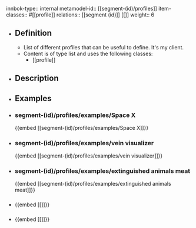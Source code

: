 innbok-type:: internal
metamodel-id:: [[segment-(id)/profiles]]
item-classes:: #[[profile]]
relations:: [[segment (id)]] [[]]
weight:: 6

- ## Definition
  - List of different profiles that can be useful to define. It's my client.
  - Content is of type list and uses the following classes:
    - [[profile]]
- ## Description
- ## Examples
- ### segment-(id)/profiles/examples/Space X
  {{embed [[segment-(id)/profiles/examples/Space X]]}}
- ### segment-(id)/profiles/examples/vein visualizer
  {{embed [[segment-(id)/profiles/examples/vein visualizer]]}}
- ### segment-(id)/profiles/examples/extinguished animals meat
  {{embed [[segment-(id)/profiles/examples/extinguished animals meat]]}}
- ### 
  {{embed [[]]}}
- ### 
  {{embed [[]]}}


